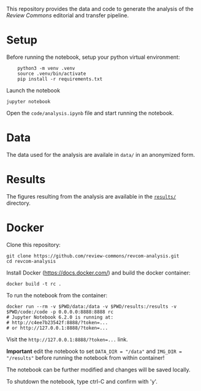 This repository provides the data and code to generate the analysis of the _Review Commons_ editorial and transfer pipeline. 


# Setup

Before running the notebook, setup your python virtual environment:

````
    python3 -m venv .venv
    source .venv/bin/activate
    pip install -r requirements.txt
````

Launch the notebook

    jupyter notebook

Open the `code/analysis.ipynb` file and start running the notebook.

# Data

The data used for the analysis are availale in `data/` in an anonymized form.

# Results

The figures resulting from the analysis are available in the [`results/`](https://github.com/review-commons/revcom-analysis/tree/master/results) directory.

# Docker

Clone this repository:

    git clone https://github.com/review-commons/revcom-analysis.git
    cd revcom-analysis

Install Docker (https://docs.docker.com/) and build the docker container:

    docker build -t rc .

To run the notebook from the container:

    docker run --rm -v $PWD/data:/data -v $PWD/results:/results -v $PWD/code:/code -p 0.0.0.0:8888:8888 rc
    # Jupyter Notebook 6.2.0 is running at:
    # http://c4ee7b23542f:8888/?token=...
    # or http://127.0.0.1:8888/?token=...

Visit the `http://127.0.0.1:8888/?token=...` link.

**Important** edit the notebook to set `DATA_DIR = "/data"` and `IMG_DIR = "/results"` before running the notebook from within container!

The notebook can be further modified and changes will be saved locally.

To shutdown the notebook, type ctrl-C and confirm with 'y'.